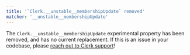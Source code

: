 ```yaml
---
title: '`Clerk.__unstable__membershipUpdate` removed'
matcher: '__unstable__membershipUpdate'
---
```


The `Clerk.__unstable__membershipUpdate` experimental property has been removed, and has no current replacement. If this is an issue in your codebase, please [reach out to Clerk support](https://clerk.com/support)!
